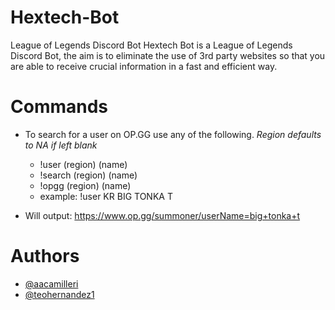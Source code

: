 

# Hextech-Bot
League of Legends Discord Bot
Hextech Bot is a League of Legends Discord Bot, the aim is to eliminate the use of 3rd party websites so that you are able to receive crucial information in a fast and efficient way.

# Commands
* To search for a user on OP.GG use any of the following. *Region defaults to NA if left blank*
  * !user (region) (name)
  * !search (region) (name)
  * !opgg (region) (name)
  * example: !user KR BIG TONKA T

* Will output: https://www.op.gg/summoner/userName=big+tonka+t


# Authors
* [@aacamilleri](https://github.com/aacamilleri)
* [@teohernandez1](https://github.com/teohernandez1)
